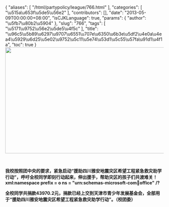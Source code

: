 {
    "aliases": [
        "/html/partypolicy/league/766.html"
    ],
    "categories": [
        "\u515a\u653f\u5de5\u56e2"
    ],
    "contributors": [],
    "date": "2013-05-09T00:00:00+08:00",
    "isCJKLanguage": true,
    "params": {
        "author": "\u5fb7\u80b2\u5904"
    },
    "slug": "766",
    "tags": [
        "\u5171\u9752\u56e2\u5de5\u4f5c"
    ],
    "title": "\u96c5\u5b89\u6297\u9707\u6551\u707e\u6350\u6b3e\u5df2\u4e0a\u4ea4\u5929\u6d25\u5e02\u9752\u5c11\u5e74\u53d1\u5c55\u57fa\u91d1\u4f1a",
    "toc": true
}
**<img
    src="https://cdn.tfls.online/mirror/full/5da035b5a2e3d043e8ecdb4a9b1146db6cada05a.jpg"
    style="display:block;margin-left:auto;margin-right:auto;"
    decoding="async"
    fetchpriority="auto"
    loading="lazy"
    height="338"
    width="600"
/>**

 

**我校按照团中央的要求，紧急启动“援助四川雅安地震灾区希望工程紧急救灾助学行动”，呼吁全校同学即刻行动起来，伸出援手，帮助灾区的孩子们共渡难关！xml:namespace prefix = o ns = "urn:schemas-microsoft-com:office:office" /?**

**全校同学共捐款43970.2元，捐款已经上交到天津市青少年发展基金会，全部用于“援助四川雅安地震灾区希望工程紧急救灾助学行动”。（校团委）**

